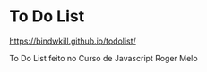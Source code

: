 # To Do List

https://bindwkill.github.io/todolist/

To Do List feito no Curso de Javascript Roger Melo
